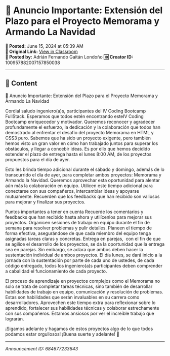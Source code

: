 # 📢 Anuncio Importante: Extensión del Plazo para el Proyecto Memorama y Armando La Navidad

**📅 Posted:** June 15, 2024 at 05:39 AM  
**🔗 Original Link:** [View in Classroom](https://classroom.google.com/c/Njk1MDgxNzAyMTIx/p/Njg0Njc3MjMzNjQz)  
**👤 Posted by:** Adrián Fernando Gaitán Londoño
**🆔 Creator ID:** 100957882007157850038

---

## 📝 Content

📢 Anuncio Importante: Extensión del Plazo para el Proyecto Memorama y Armando La Navidad

Cordial saludo ingeniero(a)s, participantes del IV Coding Bootcamp FullStack.
Esperamos que todos estén encontrando esteIV Coding Bootcamp enriquecedor y motivador.
Queremos reconocer y agradecer profundamente el esfuerzo, la dedicación y la colaboración que todos han demostrado al enfrentar el desafío del proyecto Memorama en HTML y CSS3 puro. Sabemos que ha sido un proyecto exigente, pero también hemos visto un gran valor en cómo han trabajado juntos para superar los obstáculos, y llegar a concebir ideas. Es por ello que hemos decidido extender el plazo de entrega hasta el lunes 8:00 AM, de los proyectos propuestos para el día de ayer. 

Esto les brinda tiempo adicional durante el sábado y domingo, además de lo transcurrido el día de ayer, para completar ambos proyectos: Memorama y Armando la Navidad.
Queremos aprovechar esta oportunidad para alentar aún más la colaboración en equipo. Utilicen este tiempo adicional para conectarse con sus compañeros, intercambiar ideas y apoyarse mutuamente. Recuerden que los feedbacks que han recibido son valiosos para mejorar y finalizar sus proyectos.

Puntos importantes a tener en cuenta
Recuerde los comentarios y feedbacks que han recibido hasta ahora y utilícenlos para mejorar sus proyectos.
Organicen sesiones de trabajo en equipo durante el fin de semana para resolver problemas y pulir detalles.
Planeen el tiempo de forma efectiva, asegurándose de que cada miembro del equipo tenga asignadas tareas claras y concretas.
Entrega en parejas,  con el fin de que se agilice el desarrollo de los proyectos, se da la oportunidad que la entrega sea en parejas. Sin embargo, se aclara que ambos deben hacer la sustentación individual de ambos proyectos.
El día lunes, se dará inicio a la jornada con la sustentación por parte de cada uno de ustedes, de cada código entregado, todos los ingeniero(a)s participantes deben comprender a cabalidad el funcionamiento de cada proyecto.

El proceso de aprendizaje en proyectos complejos como el Memorama no solo se trata de completar tareas técnicas, sino también de desarrollar habilidades de trabajo en equipo, comunicación y resolución de problemas. Estas son habilidades que serán invaluables en su carrera como desarrolladores.
Aprovechen este tiempo extra para reflexionar sobre lo aprendido, fortalecer sus habilidades técnicas y colaborar estrechamente con sus compañeros. Estamos ansiosos por ver el increíble trabajo que lograrán.

¡Sigamos adelante y hagamos de estos proyectos algo de lo que todos podamos estar orgullosos!
¡Buena suerte y adelante! 🚀



---

*Announcement ID: 684677233643*
